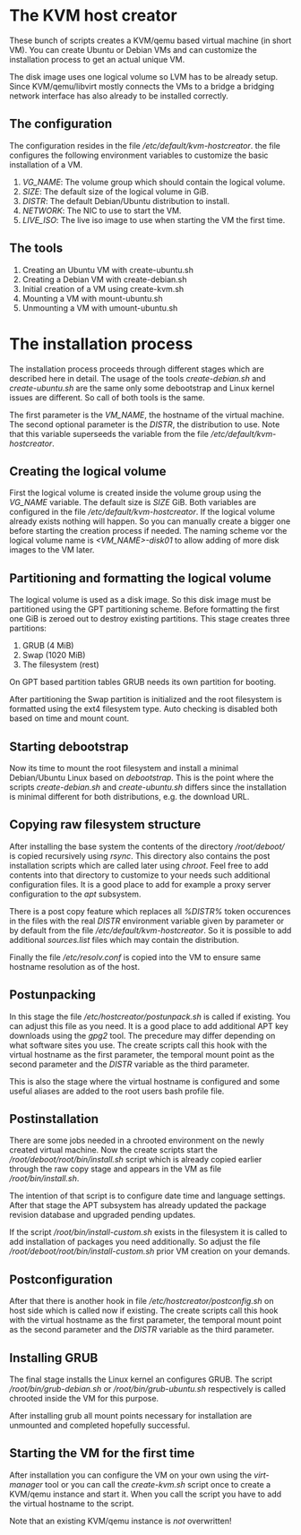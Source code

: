 # The KVM host creator
These bunch of scripts creates a KVM/qemu based virtual machine (in short
VM). You can create Ubuntu or Debian VMs and can customize the installation
process to get an actual unique VM.

The disk image uses one logical volume so LVM has to be already setup. Since
KVM/qemu/libvirt mostly connects the VMs to a bridge a bridging network
interface has also already to be installed correctly.

## The configuration
The configuration resides in the file _/etc/default/kvm-hostcreator_. the
file configures the following environment variables to customize the basic
installation of a VM.
1. _VG_NAME_: The volume group which should contain the logical volume.
2. _SIZE_: The default size of the logical volume in GiB.
3. _DISTR_: The default Debian/Ubuntu distribution to install.
4. _NETWORK_: The NIC to use to start the VM.
5. _LIVE_ISO_: The live iso image to use when starting the VM the first
time.

## The tools
1. Creating an Ubuntu VM with create-ubuntu.sh
2. Creating a Debian VM with create-debian.sh
3. Initial creation of a VM using create-kvm.sh
3. Mounting a VM with mount-ubuntu.sh
4. Unmounting a VM with umount-ubuntu.sh

# The installation process
The installation process proceeds through different stages which are
described here in detail. The usage of the tools _create-debian.sh_ and _create-ubuntu.sh_
are the same only some debootstrap and Linux kernel issues are different. So
call of both tools is the same.

The first parameter is the _VM_NAME_, the hostname of the virtual machine.
The second optional parameter is the _DISTR_, the distribution to use. Note
that this variable superseeds the variable from the file
_/etc/default/kvm-hostcreator_.

## Creating the logical volume
First the logical volume is created inside the volume group using the _VG_NAME_
variable. The default size is _SIZE_ GiB. Both variables are configured in
the file _/etc/default/kvm-hostcreator_. If the logical volume already
exists nothing will happen. So you can manually create a bigger one before
starting the creation process if needed. The naming scheme vor the logical
volume name is _<VM_NAME>-disk01_ to allow adding of more disk images to the
VM later.

## Partitioning and formatting the logical volume
The logical volume is used as a disk image. So this disk image must be
partitioned using the GPT partitioning scheme. Before formatting the first
one GiB is zeroed out to destroy existing partitions. This stage creates
three partitions:
1. GRUB (4 MiB)
2. Swap (1020 MiB)
3. The filesystem (rest)

On GPT based partition tables GRUB needs its own partition for booting. 

After partitioning the Swap partition is initialized and the root filesystem
is formatted using the ext4 filesystem type. Auto checking is disabled both
based on time and mount count.

## Starting debootstrap
Now its time to mount the root filesystem and install a minimal
Debian/Ubuntu Linux based on _debootstrap_. This is the point where the
scripts _create-debian.sh_ and _create-ubuntu.sh_ differs since the
installation is minimal different for both distributions, e.g. the download
URL.

## Copying raw filesystem structure
After installing the base system the contents of the directory
_/root/deboot/_ is copied recursively using _rsync_. This directory also
contains the post installation scripts which are called later using
_chroot_. Feel free to add contents into that directory to customize to your
needs such additional configuration files. It is a good place to add for
example a proxy server configuration to the _apt_ subsystem.

There is a post copy feature which replaces all _%DISTR%_ token occurences
in the files with the real _DISTR_ environment variable given by parameter
or by default from the file _/etc/default/kvm-hostcreator_. So it is
possible to add additional _sources.list_ files which may contain the
distribution.

Finally the file _/etc/resolv.conf_ is copied into the VM to ensure same
hostname resolution as of the host.

## Postunpacking
In this stage the file _/etc/hostcreator/postunpack.sh_ is called if
existing. You can adjust this file as you need. It is a good place to add
additional APT key downloads using the _gpg2_ tool. The precedure may differ
depending on what software sites you use. The create scripts call this hook
with the virtual hostname as the first parameter, the temporal mount point
as the second parameter and the _DISTR_ variable as the third parameter.

This is also the stage where the virtual hostname is configured and some
useful aliases are added to the root users bash profile file.

## Postinstallation
There are some jobs needed in a chrooted environment on the newly created
virtual machine. Now the create scripts start the
_/root/deboot/root/bin/install.sh_ script which is already copied earlier
through the raw copy stage and appears in the VM as file
_/root/bin/install.sh_.

The intention of that script is to configure date time and language
settings. After that stage the APT subsystem has already updated the package
revision database and upgraded pending updates.

If the script _/root/bin/install-custom.sh_ exists in the filesystem it is
called to add installation of packages you need additionally. So adjust the
file _/root/deboot/root/bin/install-custom.sh_ prior VM creation on your
demands.

## Postconfiguration
After that there is another hook in file _/etc/hostcreator/postconfig.sh_ on
host side which is called now if existing. The create scripts call this hook
with the virtual hostname as the first parameter, the temporal mount point
as the second parameter and the _DISTR_ variable as the third parameter.

## Installing GRUB
The final stage installs the Linux kernel an configures GRUB. The script
_/root/bin/grub-debian.sh_ or _/root/bin/grub-ubuntu.sh_ respectively is
called chrooted inside the VM for this purpose.

After installing grub all mount points necessary for installation are
unmounted and completed hopefully successful.

## Starting the VM for the first time
After installation you can configure the VM on your own using the
_virt-manager_ tool or you can call the _create-kvm.sh_ script once to
create a KVM/qemu instance and start it. When you call the script you have
to add the virtual hostname to the script.

Note that an existing KVM/qemu instance is _not_ overwritten!

